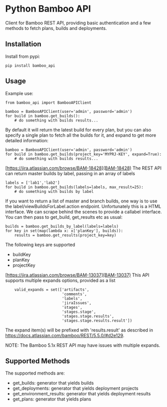 # Python Bamboo API

Client for Bamboo REST API, providing basic authentication and a few methods
to fetch plans, builds and deployments.


## Installation

Install from pypi:

    pip install bamboo_api


## Usage

Example use:

    from bamboo_api import BambooAPIClient

    bamboo = BambooAPIClient(user='admin', password='admin')
    for build in bamboo.get_builds():
        # do something with builds results...

By default it will return the latest build for every plan, but you can
also specify a single plan to fetch all the builds for it, and expand
to get more detailed information:

    bamboo = BambooAPIClient(user='admin', password='admin')
    for build in bamboo.get_builds(project_key='MYPRJ-KEY', expand=True):
        # do something with builds results...

[https://jira.atlassian.com/browse/BAM-18428](BAM-18428)
The REST API can return master builds by label, passing in an array of labels

    labels = ['lab1','lab2']
    for build in bamboo.get_builds(labels=labels, max_result=25):
        # do something with builds by label

If you want to return a list of master and branch builds, one way is to use the label/viewBuildsForLabel.action endpoint. Unfortunately this is a HTML interface. We can scrape behind the scenes to provide a callabel interface. You can then pass to get_build, get_results etc as usual:

    builds = bamboo.get_builds_by_label(labels=labels)
    for key in set(map(lambda x: x['planKey'], builds)):
        results = bamboo.get_results(project_key=key)

The following keys are supported
- buildKey
- planKey
- projectKey

[https://jira.atlassian.com/browse/BAM-13037](BAM-13037)
This API supports multiple expands options, provided as a list

        valid_expands = set(['artifacts',
                             'comments',
                             'labels',
                             'jiraIssues',
                             'stages',
                             'stages.stage',
                             'stages.stage.results',
                             'stages.stage.results.result'])

The expand item(s) will be prefixed with 'results.result' as described in https://docs.atlassian.com/bamboo/REST/5.5.0/#d2e129.

NOTE: The Bamboo 5.1x REST API may have issues with multiple expands.

## Supported Methods

The supported methods are:

* get_builds: generator that yields builds
* get_deployments: generator that yields deployment projects
* get_environment_results: generator that yields deployment results
* get_plans: generator that yields plans
